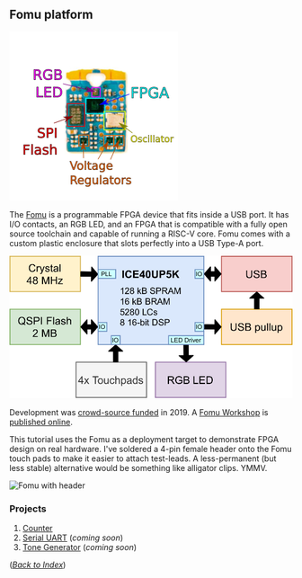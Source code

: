 ## Fomu platform

![Annotated Hardware](../Fomu/pics/hw-pvt-annotated.png)

The [Fomu](https://tomu.im/fomu.html) is a programmable FPGA device that fits inside a USB port.
It has I/O contacts, an RGB LED, and an FPGA
that is compatible with a fully open source toolchain
and capable of running a RISC-V core.
Fomu comes with a custom plastic enclosure that slots perfectly into a USB Type-A port.

![Functional Block Diagram](../Fomu/pics/fomu-block-diagram.png)

Development was [crowd-source funded](https://www.crowdsupply.com/sutajio-kosagi/fomu) in 2019.
A [Fomu Workshop](https://github.com/im-tomu/fomu-workshop)
is [published online](https://workshop.fomu.im/en/latest/).

This tutorial uses the Fomu as a deployment target
to demonstrate FPGA design on real hardware.
I've soldered a 4-pin female header
onto the Fomu touch pads
to make it easier to attach test-leads.
A less-permanent (but less stable) alternative
would be something like alligator clips.
YMMV.

![Fomu with header](../Fomu/pics/Fomu_w_hdr_md.png)

### Projects

 1. [Counter](counter/fomu_pvt.md)
 2. [Serial UART](uart/fomu_pvt.md) (_coming soon_)
 3. [Tone Generator](tone/fomu_pvt.md) (_coming soon_)

([_Back to Index_](README.md))
